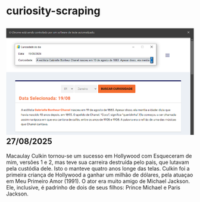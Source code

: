 # curiosity-scraping
![Budget](./execucao.png)
27/08/2025
-
Macaulay Culkin tornou-se um sucesso em Hollywood com Esqueceram de mim, versões 1 e 2, mas teve sua carreira destruída pelo pais, que lutavam pela custódia dele. Isto o manteve quatro anos longe das telas. Culkin foi a primeira criança de Hollywood a ganhar um milhão de dólares, pela atuaçao em Meu Primeiro Amor (1991). O ator era muito amigo de Michael Jackson. Ele, inclusive, é padrinho de dois de seus filhos: Prince Michael e Paris Jackson.
